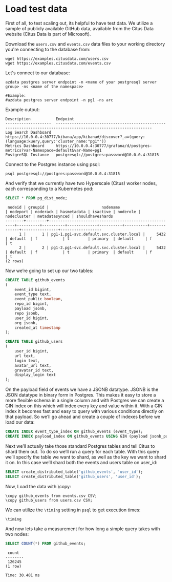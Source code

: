# Load test data

First of all, to test scaling out, its helpful to have test data. We utilize a sample of publicly available GitHub data, available from the Citus Data website (Citus Data is part of Microsoft).

Download the `users.csv` and `events.csv` data files to your working directory you're connecting to the database from:

```terminal
wget https://examples.citusdata.com/users.csv
wget https://examples.citusdata.com/events.csv
```

Let's connect to our database:

```terminal
azdata postgres server endpoint -n <name of your postgresql server group> -ns <name of the namespace>

#Example:
#azdata postgres server endpoint -n pg1 -ns arc
```

Example output:

```terminal
Description           Endpoint
--------------------  ----------------------------------------------------------------------------------------------------------------
Log Search Dashboard  https://10.0.0.4:30777/kibana/app/kibana#/discover?_a=(query:(language:kuery,query:'cluster_name:"pg1"'))
Metrics Dashboard     https://10.0.0.4:30777/grafana/d/postgres-metrics?var-Namespace=default&var-Name=pg1
PostgreSQL Instance   postgresql://postgres:password@10.0.0.4:31815
```

Connect to the Postgres instance using psql:

```terminal
psql postgresql://postgres:password@10.0.0.4:31815
```

And verify that we currently have two Hyperscale (Citus) worker nodes, each corresponding to a Kubernetes pod:

```sql
SELECT * FROM pg_dist_node;
```

```terminal
 nodeid | groupid |                       nodename                        | nodeport | noderack | hasmetadata | isactive | noderole | nodecluster | metadatasynced | shouldhaveshards
--------+---------+-------------------------------------------------------+----------+----------+-------------+----------+----------+-------------+----------------+------------------
      1 |       1 | pg1-1.pg1-svc.default.svc.cluster.local |     5432 | default  | f           | t        | primary  | default     | f              | t
      2 |       2 | pg1-2.pg1-svc.default.svc.cluster.local |     5432 | default  | f           | t        | primary  | default     | f              | t
(2 rows)
```

Now we’re going to set up our two tables:

```sql
CREATE TABLE github_events
(
    event_id bigint,
    event_type text,
    event_public boolean,
    repo_id bigint,
    payload jsonb,
    repo jsonb,
    user_id bigint,
    org jsonb,
    created_at timestamp
);

CREATE TABLE github_users
(
    user_id bigint,
    url text,
    login text,
    avatar_url text,
    gravatar_id text,
    display_login text
);
```

On the payload field of events we have a JSONB datatype. JSONB is the JSON datatype in binary form in Postgres. This makes it easy to store a more flexible schema in a single column and with Postgres we can create a GIN index on this which will index every key and value within it. With a GIN index it becomes fast and easy to query with various conditions directly on that payload. So we’ll go ahead and create a couple of indexes before we load our data:

```sql
CREATE INDEX event_type_index ON github_events (event_type);
CREATE INDEX payload_index ON github_events USING GIN (payload jsonb_path_ops);
```

Next we’ll actually take those standard Postgres tables and tell Citus to shard them out. To do so we’ll run a query for each table. With this query we’ll specify the table we want to shard, as well as the key we want to shard it on. In this case we’ll shard both the events and users table on user_id:

```sql
SELECT create_distributed_table('github_events', 'user_id');
SELECT create_distributed_table('github_users', 'user_id');
```

Now, Load the data with \copy:

```terminal
\copy github_events from events.csv CSV;
\copy github_users from users.csv CSV;
```

We can utilize the `\timing` setting in `psql` to get execution times:

```terminal
\timing
```

And now lets take a measurement for how long a simple query takes with two nodes:

```sql
SELECT COUNT(*) FROM github_events;
```

```terminal
 count  
--------
 126245
(1 row)

Time: 30.401 ms
```
